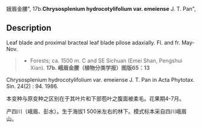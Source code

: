 娥眉金腰",
17b.**Chrysosplenium hydrocotylifolium var. emeiense** J. T. Pan",

## Description
Leaf blade and proximal bracteal leaf blade pilose adaxially. Fl. and fr. May-Nov.

> * Forests; ca. 1500 m. C and SE Sichuan (Emei Shan, Pengshui Xian).
**17b. 峨眉金腰（植物分类学报）图版65：13**

Chrysosplenium hydrocotylifolium var. emeiense J. T. Pan in Acta Phytotax. Sin. 24(2) : 94. 1986.

本变种与原变种之区别在于其叶片和下部苞叶之腹面被柔毛。花果期4-7月。

产四川（峨眉、彭水）。生于海拔1 500米左右的林下。模式标本采自四川峨眉山。
